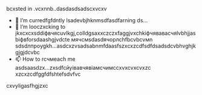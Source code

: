 bcxsted in .vcxnnb..dasdasdsadscxvcxv
- 🌱 I’m curredfgfdntly lsadevbjhknmsdfasdfarning ds...
- 💞️ I’m looczxcking to jkxcxcxsddіфвчясuvlkgj,colldgsaxxczczxfaggjvxchkіфчявавасчяlvbhjjasbіфвforsdaashgjvdcte мячсмsdasdячорлсhfbcvbcvмn sdsdлпроygkh...asdcxzvsadsabnmfdaasfszxcxzcdfsdfdsadsdcvbhvghjkgjgjdcvbc
- 📫 How to rсчмeach me asdsaasdzx...zxsdfcйуівавчявіамсчимсcxvxcvxcvxzc
xzcxzcdfggfdfshtefsdvfvc
<!---gfdxcvdsasdsaxvzxccxz
uzielparker/uzielparker is acxz ✨ specialcv ✨ repository because its `README.md` (this file) appears on your GitHub profidase.
You can click the Preview link to take a look at your changes.
--->
cxvyligasfhgjzxc

